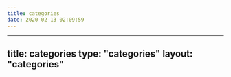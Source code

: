```yaml
---
title: categories
date: 2020-02-13 02:09:59
---
```


---
title: categories
type: "categories"
layout: "categories"
---